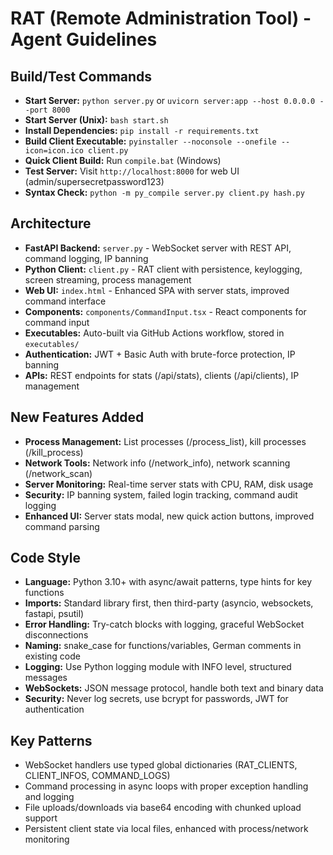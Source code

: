 # RAT (Remote Administration Tool) - Agent Guidelines

## Build/Test Commands
- **Start Server:** `python server.py` or `uvicorn server:app --host 0.0.0.0 --port 8000`
- **Start Server (Unix):** `bash start.sh`
- **Install Dependencies:** `pip install -r requirements.txt`
- **Build Client Executable:** `pyinstaller --noconsole --onefile --icon=icon.ico client.py`
- **Quick Client Build:** Run `compile.bat` (Windows)
- **Test Server:** Visit `http://localhost:8000` for web UI (admin/supersecretpassword123)
- **Syntax Check:** `python -m py_compile server.py client.py hash.py`

## Architecture
- **FastAPI Backend:** `server.py` - WebSocket server with REST API, command logging, IP banning
- **Python Client:** `client.py` - RAT client with persistence, keylogging, screen streaming, process management
- **Web UI:** `index.html` - Enhanced SPA with server stats, improved command interface
- **Components:** `components/CommandInput.tsx` - React components for command input
- **Executables:** Auto-built via GitHub Actions workflow, stored in `executables/`
- **Authentication:** JWT + Basic Auth with brute-force protection, IP banning
- **APIs:** REST endpoints for stats (/api/stats), clients (/api/clients), IP management

## New Features Added
- **Process Management:** List processes (/process_list), kill processes (/kill_process)
- **Network Tools:** Network info (/network_info), network scanning (/network_scan)
- **Server Monitoring:** Real-time server stats with CPU, RAM, disk usage
- **Security:** IP banning system, failed login tracking, command audit logging
- **Enhanced UI:** Server stats modal, new quick action buttons, improved command parsing

## Code Style
- **Language:** Python 3.10+ with async/await patterns, type hints for key functions
- **Imports:** Standard library first, then third-party (asyncio, websockets, fastapi, psutil)
- **Error Handling:** Try-catch blocks with logging, graceful WebSocket disconnections
- **Naming:** snake_case for functions/variables, German comments in existing code
- **Logging:** Use Python logging module with INFO level, structured messages
- **WebSockets:** JSON message protocol, handle both text and binary data
- **Security:** Never log secrets, use bcrypt for passwords, JWT for authentication

## Key Patterns
- WebSocket handlers use typed global dictionaries (RAT_CLIENTS, CLIENT_INFOS, COMMAND_LOGS)
- Command processing in async loops with proper exception handling and logging
- File uploads/downloads via base64 encoding with chunked upload support
- Persistent client state via local files, enhanced with process/network monitoring
